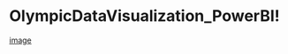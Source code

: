 # OlympicDataVisualization_PowerBI!

[image](https://user-images.githubusercontent.com/15072213/204813987-3aaae6f4-7ba9-41ff-a8ad-c7eaf01d0312.png)
